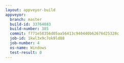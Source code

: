 ```yaml
---
layout: appveyor-build
appveyor:
  branch: master
  build-id: 33764883
  build-number: 385
  commit: f771e58356d05aa56413c940440b62676d25328c
  job-id: 1kwl3x9c7ok9ld88
  job-number: 4
  os-name: Windows
  test-result: 0
---
```

